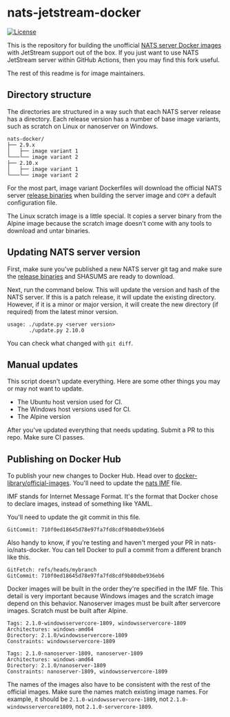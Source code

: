 # nats-jetstream-docker

[![License][License-Image]][License-Url]

This is the repository for building the unofficial [NATS server Docker images] with JetStream support out of the box. If you
just want to use NATS JetStream server within GitHub Actions, then you may find this fork useful.

The rest of this readme is for image maintainers.

## Directory structure

The directories are structured in a way such that each NATS server release has
a directory. Each release version has a number of base image variants, such as
scratch on Linux or nanoserver on Windows.

```
nats-docker/
├── 2.9.x
│   ├── image variant 1
└───└── image variant 2
├── 2.10.x
│   ├── image variant 1
└───└── image variant 2
```

For the most part, image variant Dockerfiles will download the official NATS
server [release binaries] when building the server image and `COPY` a default
configuration file.

The Linux scratch image is a little special. It copies a server binary from the
Alpine image because the scratch image doesn't come with any tools to download
and untar binaries.

## Updating NATS server version

First, make sure you've published a new NATS server git tag and make sure the
[release binaries] and SHASUMS are ready to download.

Next, run the command below. This will update the version and hash of the NATS
server. If this is a patch release, it will update the existing directory.
However, if it is a minor or major version, it will create the new directory
(if required) from the latest minor version.

```
usage: ./update.py <server version>
       ./update.py 2.10.0
```

You can check what changed with `git diff`.

## Manual updates

This script doesn't update everything. Here are some other things you
may or may not want to update.

- The Ubuntu host version used for CI.
- The Windows host versions used for CI.
- The Alpine version

After you've updated everything that needs updating. Submit a PR to this repo.
Make sure CI passes.

## Publishing on Docker Hub

To publish your new changes to Docker Hub. Head over to
[docker-library/official-images]. You'll need to update the [nats IMF] file.

IMF stands for Internet Message Format. It's the format that Docker chose to
declare images, instead of something like YAML.

You'll need to update the git commit in this file.

```
GitCommit: 710f0ed18645d78e97fa7fd8cdf9b80dbe936eb6
```

Also handy to know, if you're testing and haven't merged your PR in
nats-io/nats-docker. You can tell Docker to pull a commit from a different
branch like this.

```
GitFetch: refs/heads/mybranch
GitCommit: 710f0ed18645d78e97fa7fd8cdf9b80dbe936eb6
```

Docker images will be built in the order they're specified in the IMF file.
This detail is very important because Windows images and the scratch image
depend on this behavior. Nanoserver images must be built after servercore
images. Scratch must be built after Alpine.

```
Tags: 2.1.0-windowsservercore-1809, windowsservercore-1809
Architectures: windows-amd64
Directory: 2.1.0/windowsservercore-1809
Constraints: windowsservercore-1809

Tags: 2.1.0-nanoserver-1809, nanoserver-1809
Architectures: windows-amd64
Directory: 2.1.0/nanoserver-1809
Constraints: nanoserver-1809, windowsservercore-1809
```

The names of the images also have to be consistent with the rest of the
official images. Make sure the names match existing image names. For example,
it should be `2.1.0-windowsservercore-1809`, not `2.1.0-windowsservercore1809`,
not `2.1.0-servercore-1809`.

[Docker Hub]: https://hub.docker.com/_/nats
[docker-library/official-images]: https://github.com/docker-library/official-images
[License-Image]: https://img.shields.io/badge/License-Apache2-blue.svg
[License-Url]: https://www.apache.org/licenses/LICENSE-2.0
[nats IMF]: https://github.com/docker-library/official-images/blob/master/library/nats
[NATS server Docker images]: https://hub.docker.com/_/nats
[release binaries]: https://github.com/nats-io/nats-server/releases
